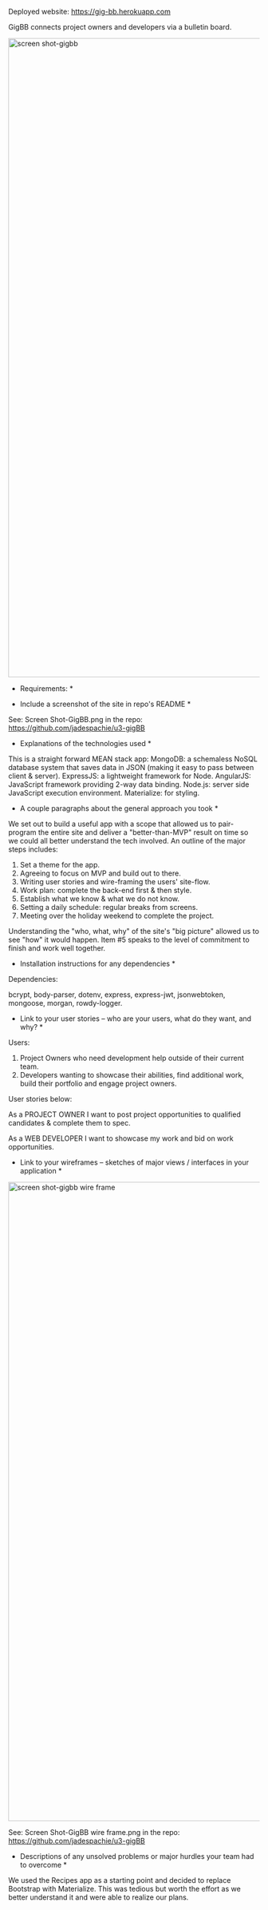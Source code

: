 Deployed website: https://gig-bb.herokuapp.com

GigBB connects project owners and developers via a bulletin board.

<img width="1280" alt="screen shot-gigbb" src="https://cloud.githubusercontent.com/assets/19542995/26592040/6aab4a26-4514-11e7-9f64-d53a5300b99a.png">

* Requirements: *

* Include a screenshot of the site in repo's README *

See: Screen Shot-GigBB.png in the repo: 
https://github.com/jadespachie/u3-gigBB

* Explanations of the technologies used *

This is a straight forward MEAN stack app:
MongoDB: a schemaless NoSQL database system that saves data in JSON (making it easy to pass between client & server).
ExpressJS: a lightweight framework for Node.
AngularJS: JavaScript framework providing 2-way data binding.
Node.js: server side JavaScript execution environment.
Materialize: for styling.

* A couple paragraphs about the general approach you took *

We set out to build a useful app with a scope that allowed us to pair-program the entire site and deliver a "better-than-MVP" result on time so we could all better understand the tech involved. An outline of the major steps includes:

1. Set a theme for the app.
2. Agreeing to focus on MVP and build out to there.
3. Writing user stories and wire-framing the users' site-flow.
4. Work plan: complete the back-end first & then style.
5. Establish what we know & what we do not know.
6. Setting a daily schedule: regular breaks from screens.
6. Meeting over the holiday weekend to complete the project.

Understanding the "who, what, why" of the site's "big picture" allowed us to see "how" it would happen. Item #5 speaks to the level of commitment to finish and work well together.

* Installation instructions for any dependencies *

Dependencies:

bcrypt, body-parser, dotenv, express, express-jwt, jsonwebtoken, mongoose, morgan, rowdy-logger.

* Link to your user stories – who are your users, what do they want, and why? *

Users: 

1. Project Owners who need development help outside of their current team.
2. Developers wanting to showcase their abilities, find additional work, build their portfolio and engage project owners. 

User stories below:

As a PROJECT OWNER I want to post project opportunities to qualified candidates & complete them to spec.

As a WEB DEVELOPER I want to showcase my work and bid on work opportunities.

* Link to your wireframes – sketches of major views / interfaces in your application *
<img width="1280" alt="screen shot-gigbb wire frame" src="https://cloud.githubusercontent.com/assets/19542995/26592530/e507372a-4515-11e7-861b-88679de1474b.png">

See: Screen Shot-GigBB wire frame.png in the repo: 
https://github.com/jadespachie/u3-gigBB

* Descriptions of any unsolved problems or major hurdles your team had to overcome *

We used the Recipes app as a starting point and decided to replace Bootstrap with Materialize. This was tedious but worth the effort as we better understand it and were able to realize our plans.
